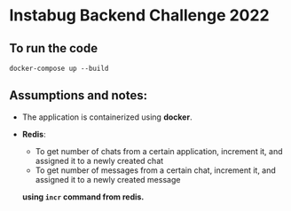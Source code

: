 # Instabug Backend Challenge 2022 

## To run the code  

``` 
docker-compose up --build
```

## Assumptions and notes: 

- The application is containerized using **docker**. 
- **Redis**:
    - To get number of chats from a certain application, increment it, and assigned it to a newly created chat 
    - To get number of messages from a certain chat, increment it, and assigned it to a newly created message 
    
  **using ` incr ` command from redis.**
  
